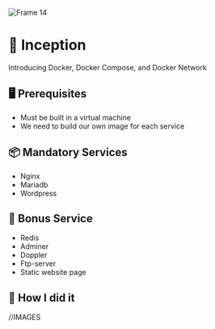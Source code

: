 ![Frame 14](https://github.com/user-attachments/assets/d8b678b4-5175-43b3-95dd-f6d8bc3e571a)

# 🐳 Inception

Introducing Docker, Docker Compose, and Docker Network

## 🖥️ Prerequisites

- Must be built in a virtual machine
- We need to build our own image for each service

## 📦 Mandatory Services

- Nginx
- Mariadb
- Wordpress

## 🔧 Bonus Service

- Redis
- Adminer
- Doppler
- Ftp-server
- Static website page

## 🔧 How I did it

//IMAGES

